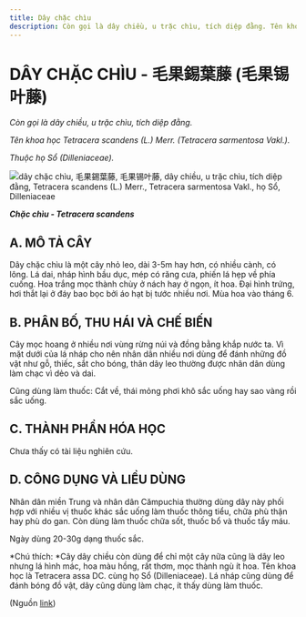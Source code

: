 ```yaml
---
title: Dây chặc chìu
description: Còn gọi là dây chiều, u trặc chìu, tích diệp đằng. Tên khoa học Tetracera scandens (L.) Merr. (Tetracera sarmentosa Vakl.). Thuộc họ Sổ (Dilleniaceae).
---
```

# DÂY CHẶC CHÌU - 毛果錫葉藤 (毛果锡叶藤)

*Còn gọi là dây chiều, u trặc chìu, tích diệp đằng.*

*Tên khoa học Tetracera scandens (L.) Merr. (Tetracera sarmentosa Vakl.).*

*Thuộc họ Sổ (Dilleniaceae).*

![dây chặc chìu, 毛果錫葉藤, 毛果锡叶藤, dây chiều, u trặc chìu, tích diệp đằng, Tetracera scandens \(L.\) Merr., Tetracera sarmentosa Vakl., họ Sổ, Dilleniaceae](/imgs/do-tat-loi/ctvvtvn/day-chac-chiu.jpg)

***Chặc chìu - Tetracera scandens***

## A. MÔ TẢ CÂY

Dây chặc chìu là một cây nhỏ leo, dài 3-5m hay hơn, có nhiều cành, có lông. Lá dai, nháp hình bầu dục, mép có răng cưa, phiến lá hẹp về phía cuống. Hoa trắng mọc thành chùy ở nách hay ở ngọn, ít hoa. Đại hình trứng, hơi thắt lại ở đáy bao bọc bởi áo hạt bị tước nhiều nơi. Mùa hoa vào tháng 6.

## B. PHÂN BỐ, THU HÁI VÀ CHẾ BIẾN

Cây mọc hoang ở nhiều nơi vùng rừng núi và đồng bằng khắp nước ta. Vì mặt dưới của lá nháp cho nên nhân dân nhiều nơi dùng để đánh những đồ vật như gỗ, thiếc, sắt cho bóng, thân dây leo thường được nhân dân dùng làm chạc vì dẻo và dai.

Cũng dùng làm thuốc: Cắt về, thái mỏng phơi khô sắc uống hay sao vàng rồi sắc uống.

## C. THÀNH PHẦN HÓA HỌC

Chưa thấy có tài liệu nghiên cứu.

## D. CÔNG DỤNG VÀ LIỀU DÙNG

Nhân dân miền Trung và nhân dân Cămpuchia thường dùng dây này phối hợp với nhiều vị thuốc khác sắc uống làm thuốc thông tiểu, chữa phù thận hay phù do gan. Còn dùng làm thuốc chữa sốt, thuốc bổ và thuốc tẩy máu.

Ngày dùng 20-30g dạng thuốc sắc.

*Chú thích: *Cây dây chiều còn dùng để chỉ một cây nữa cũng là dây leo nhưng lá hình mác, hoa màu hồng, rất thơm, mọc thành ngù ít hoa. Tên khoa học là Tetracera assa DC. cùng họ Sổ (Dilleniaceae). Lá nháp cũng dùng để đánh bóng đồ vật, dây cũng dùng làm chạc, ít thấy dùng làm thuốc.

(Nguồn <a href="http://www.thuocvuonnha.com/nhung-cay-thuoc-va-vi-thuoc-viet-nam/ket-qua-tra-cuu/day-chac-chiu" target="_blank">link</a>)
